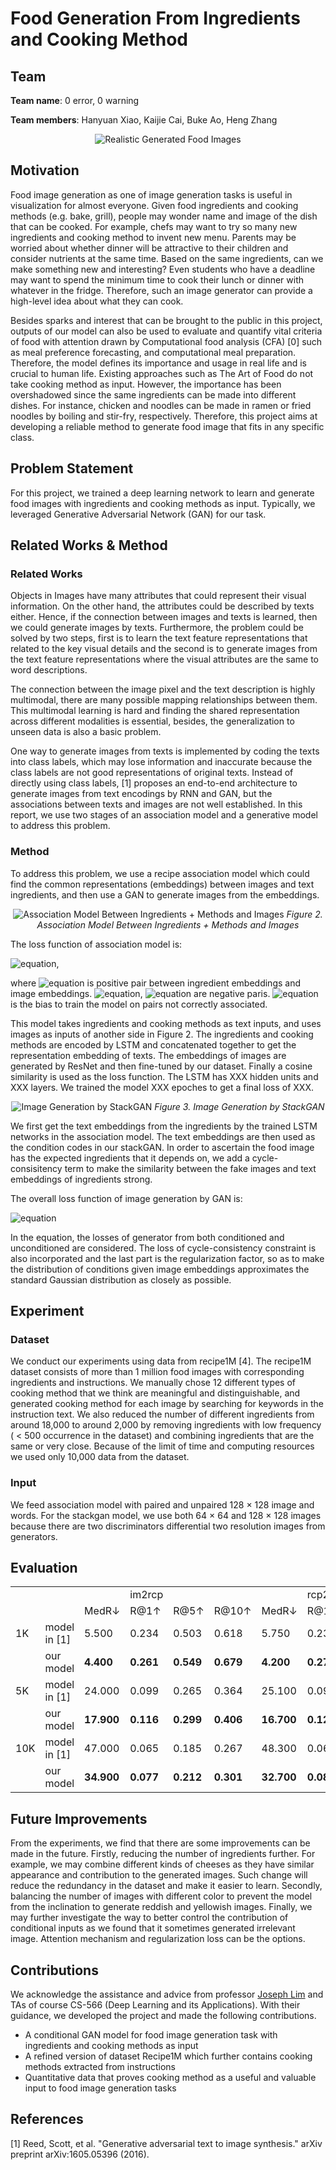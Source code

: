 # Food Generation From Ingredients and Cooking Method
## Team
**Team name**: 0 error, 0 warning

**Team members**: Hanyuan Xiao, Kaijie Cai, Buke Ao, Heng Zhang

<p align="center">
  <img src="img_1.PNG" alt="Realistic Generated Food Images"/>
</p>

## Motivation
Food image generation as one of image generation tasks is useful in visualization for almost everyone. Given food ingredients and cooking methods (e.g. bake, grill), people may wonder name and image of the dish that can be cooked. For example, chefs may want to try so many new ingredients and cooking method to invent new menu. Parents may be worried about whether dinner will be attractive to their children and consider nutrients at the same time. Based on the same ingredients, can we make something new and interesting? Even students who have a deadline may want to spend the minimum time to cook their lunch or dinner with whatever in the fridge. Therefore, such an image generator can provide a high-level idea about what they can cook. 

Besides sparks and interest that can be brought to the public in this project, outputs of our model can also be used to evaluate and quantify vital criteria of food with attention drawn by Computational food analysis (CFA) [0] such as meal preference forecasting, and computational meal preparation. Therefore, the model defines its importance and usage in real life and is crucial to human life. Existing approaches such as The Art of Food do not take cooking method as input. However, the importance has been overshadowed since the same ingredients can be made into different dishes. For instance, chicken and noodles can be made in ramen or fried noodles by boiling and stir-fry, respectively. Therefore, this project aims at developing a reliable method to generate food image that fits in any specific class.

## Problem Statement
For this project, we trained a deep learning network to learn and generate food images with ingredients and cooking methods as input. Typically, we leveraged Generative Adversarial Network (GAN) for our task.

## Related Works & Method
### Related Works
Objects in Images have many attributes that could represent their visual information. On the other hand, the attributes could be described by texts either. Hence, if the connection between images and texts is learned, then we could generate images by texts. Furthermore, the problem could be solved by two steps, first is to learn the text feature representations that related to the key visual details and the second is to generate images from the text feature representations where the visual attributes are the same to word descriptions.

The connection between the image pixel and the text description is highly multimodal, there are many possible mapping relationships between them. This multimodal learning is hard and finding the shared representation across different modalities is essential, besides, the generalization to unseen data is also a basic problem.

One way to generate images from texts is implemented by coding the texts into class labels, which may lose information and inaccurate because the class labels are not good representations of original texts. Instead of directly using class labels, [1] proposes an end-to-end architecture to generate images from text encodings by RNN and GAN, but the associations between texts and images are not well established. In this report, we use two stages of an association model and a generative model to address this problem.

### Method
To address this problem, we use a recipe association model which could find the common representations (embeddings) between images and text ingredients, and then use a GAN to generate images from the embeddings.
<p align="center">
  <img src="img_2.jpg" alt="Association Model Between Ingredients + Methods and Images"/>
  <em>Figure 2. Association Model Between Ingredients + Methods and Images</em>
</p>

The loss function of association model is:

![equation](https://latex.codecogs.com/svg.latex?\inline&space;V(F_p,F_q)=\mathop{\mathbb{E}}_{\hat{p}(r^+,v^+),\hat{p}(v^-)}min([cos[\textbf{p}^+,\textbf{q}^+]-cos[\textbf{p}^+,\textbf{q}^-]-\epsilon],0)\newline\hphantom{asdfasdfsadf}+\mathop{\mathbb{E}}_{\hat{p}(r^+,v^+),\hat{p}(r^-)}min([cos[\textbf{p}^+,\textbf{q}^+]-cos[\textbf{p}^-,\textbf{q}^+]-\epsilon],0)),

where ![equation](https://latex.codecogs.com/svg.latex?\inline&space;(\textbf{p}^+,\textbf{q}^+)) is positive pair between ingredient embeddings and image embeddings. ![equation](https://latex.codecogs.com/svg.latex?\inline&space;(\textbf{p}^+,\textbf{q}^-)), ![equation](https://latex.codecogs.com/svg.latex?\inline&space;(\textbf{p}^-,\textbf{q}^+)) are negative paris. ![equation](https://latex.codecogs.com/svg.latex?\inline&space;\epsilon) is the bias to train the model on pairs not correctly associated.

This model takes ingredients and cooking methods as text inputs, and uses images as inputs of another side in Figure 2. The ingredients and cooking methods are encoded by LSTM and concatenated together to get the representation embedding of texts. The embeddings of images are generated by ResNet and then fine-tuned by our dataset. Finally a cosine similarity is used as the loss function. The LSTM has XXX hidden units and XXX layers. We trained the model XXX epoches to get a final loss of XXX. 

<p align="center">
  <img src="img_3.jpg" alt="Image Generation by StackGAN"/>
  <em>Figure 3. Image Generation by StackGAN</em>
</p>
We first get the text embeddings from the ingredients by the trained LSTM networks in the association model. The text embeddings are then used as the condition codes in our stackGAN. In order to ascertain the food image has the expected ingredients that it depends on, we add a cycle-consisitency term to make the similarity between the fake images and text embeddings of ingredients strong.

The overall loss function of image generation by GAN is:

![equation](https://latex.codecogs.com/svg.latex?\inline&space;L_G=\sum_{i=0}^2(L_{G_i}^{cond}+\lambda_{uncond}L_{G_i}^{uncond}-\lambda_{cycle}L_{C_i})+\lambda_{ca}L_{ca})

In the equation, the losses of generator from both conditioned and unconditioned are considered. The loss of cycle-consistency constraint is also incorporated and the last part is the regularization factor, so as to make the distribution of conditions given image embeddings approximates the standard Gaussian distribution as closely as possible.

## Experiment
### Dataset
We conduct our experiments using data from recipe1M [4]. The recipe1M dataset consists of more than 1 million food images with corresponding ingredients and instructions. We manually chose 12 different types of cooking method that we think are meaningful and distinguishable, and generated cooking method for each image by searching for keywords in the instruction text. We also reduced the number of different ingredients from around 18,000 to around 2,000 by removing ingredients with low frequency ( < 500 occurrence in the dataset)  and combining ingredients that are the same or very close.  Because of the limit of time and computing resources we used only 10,000 data from the dataset.

### Input
We feed association model with paired and unpaired 128 &#215; 128 image and words. For the stackgan model, we use both 64 &#215; 64 and 128 &#215; 128 images because there are two discriminators differential two resolution images from generators.

## Evaluation
|||||||||||
|--- |--- |--- |--- |--- |--- |--- |--- |--- |--- |
||||im2rcp||||rcp2im|||
|||MedR↓|R@1↑|R@5↑|R@10↑|MedR↓|R@1↑|R@5↑|R@10↑|
|1K|model in [1]|5.500|0.234|0.503|0.618|5.750|0.230|0.491|0.615|
||our model|**4.400**|**0.261**|**0.549**|**0.679**|**4.200**|**0.270**|**0.556**|**0.682**|
|5K|model in [1]|24.000|0.099|0.265|0.364|25.100|0.097|0.259|0.357|
||our model|**17.900**|**0.116**|**0.299**|**0.406**|**16.700**|**0.129**|**0.315**|**0.421**|
|10K|model in [1]|47.000|0.065|0.185|0.267|48.300|0.061|0.178|0.261|
||our model|**34.900**|**0.077**|**0.212**|**0.301**|**32.700**|**0.088**|**0.229**|**0.319**|


## Future Improvements
From the experiments, we find that there are some improvements can be made in the future. Firstly, reducing the number of ingredients further. For example, we may combine different kinds of cheeses as they have similar appearance and contribution to the generated images. Such change will reduce the redundancy in the dataset and make it easier to learn. Secondly, balancing the number of images with different color to prevent the model from the inclination to generate reddish and yellowish images. Finally, we may further investigate the way to better control the contribution of conditional inputs as we found that it sometimes generated irrelevant image. Attention mechanism and regularization loss can be the options.

## Contributions
We acknowledge the assistance and advice from professor [Joseph Lim](https://viterbi-web.usc.edu/~limjj/) and TAs of course CS-566 (Deep Learning and its Applications). With their guidance, we developed the project and made the following contributions.
* A conditional GAN model for food image generation task with ingredients and cooking methods as input
* A refined version of dataset Recipe1M which further contains cooking methods extracted from instructions
* Quantitative data that proves cooking method as a useful and valuable input to food image generation tasks

## References
[1] Reed, Scott, et al. "Generative adversarial text to image synthesis." arXiv preprint arXiv:1605.05396 (2016).
